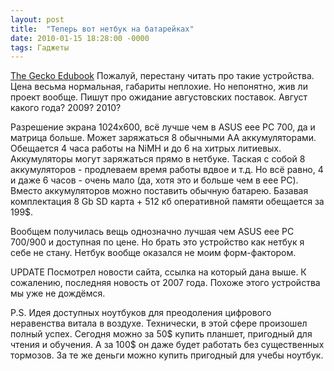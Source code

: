 ```yaml
---
layout: post
title:  "Теперь вот нетбук на батарейках"
date: 2010-01-15 18:28:00 -0000
tags: Гаджеты
---
```


<a href="http://www.norhtec.com/products/gecko/index.html">The Gecko Edubook</a> Пожалуй, перестану читать про такие устройства. Цена весьма нормальная, габариты неплохие. Но непонятно, жив ли проект вообще. Пишут про ожидание августовских поставок. Август какого года? 2009? 2010?

Разрешение экрана 1024x600, всё лучше чем в ASUS eee PC 700, да и матрица больше. Может заряжаться 8 обычными АА аккумуляторами. Обещается 4 часа работы на NiMH и до 6 на хитрых литиевых. Аккумуляторы могут заряжаться прямо в нетбуке. Таская с собой 8 аккумуляторов - продлеваем время работы вдвое и т.д. Но всё равно, 4 и даже 6 часов - очень мало (да, хотя это и больше чем в eee PC). Вместо аккумуляторов можно поставить обычную батарею. Базавая комплектация 8 Gb SD карта + 512 кб оперативной памяти обещается за 199$. 

Вообщем получилась вещь однозначно лучшая чем ASUS eee PC 700/900 и доступная по цене. Но брать это устройство как нетбук я себе не стану. Нетбук вообще оказался не моим форм-фактором.

UPDATE
Посмотрел новости сайта, ссылка на который дана выше. К сожалению, последняя новость от 2007 года. Похоже этого устройства мы уже не дождёмся.

P.S. Идея доступных ноутбуков для преодоления цифрового неравенства витала в воздухе. Технически, в этой сфере произошел полный успех. Сегодня можно за 50$ купить планшет, пригодный для чтения и обучения. А за 100$ он даже будет работать без существенных тормозов. За те же деньги можно купить пригодный для учебы ноутбук.